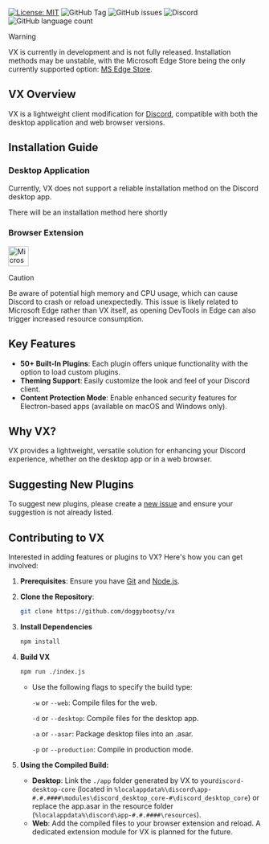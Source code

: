 [![License: MIT](https://img.shields.io/badge/License-MIT-red.svg)](https://opensource.org/licenses/MIT)
![GitHub Tag](https://img.shields.io/github/v/tag/doggybootsy/vx?sort=semver&logo=github&label=VX)
![GitHub issues](https://img.shields.io/github/issues/doggybootsy/vx)
![Discord](https://img.shields.io/discord/864267123694370836?logo=discord&label=Discord&link=https%3A%2F%2Fdiscord.gg%2FyYJA3qQE5F)
![GitHub language count](https://img.shields.io/github/languages/count/doggybootsy/vx)

> [!WARNING]
> VX is currently in development and is not fully released. Installation methods may be unstable, with the Microsoft Edge Store being the only currently supported option: [MS Edge Store](https://microsoftedge.microsoft.com/addons/detail/vx/cdjpfngmglnndcjclhdnmbhfkakbelig).

## VX Overview
VX is a lightweight client modification for [Discord](https://discord.com/), compatible with both the desktop application and web browser versions.

## Installation Guide
### Desktop Application
Currently, VX does not support a reliable installation method on the Discord desktop app. 

There will be an installation method here shortly

### Browser Extension
[<img src="https://edgestatic.azureedge.net/shared/cms/lrs1c69a1j/section-images/29bfeef37eef4ca3bcf962274c1c7766.png" width="40" alt="Microsoft Edge Logo" title="Install On Microsoft Edge">](https://microsoftedge.microsoft.com/addons/detail/vx/cdjpfngmglnndcjclhdnmbhfkakbelig)

> [!CAUTION]
> Be aware of potential high memory and CPU usage, which can cause Discord to crash or reload unexpectedly. This issue is likely related to Microsoft Edge rather than VX itself, as opening DevTools in Edge can also trigger increased resource consumption.

## Key Features
- **50+ Built-In Plugins**: Each plugin offers unique functionality with the option to load custom plugins.
- **Theming Support**: Easily customize the look and feel of your Discord client.
- **Content Protection Mode**: Enable enhanced security features for Electron-based apps (available on macOS and Windows only).

## Why VX?
VX provides a lightweight, versatile solution for enhancing your Discord experience, whether on the desktop app or in a web browser.

## Suggesting New Plugins
To suggest new plugins, please create a [new issue](https://github.com/doggybootsy/vx/issues/new?assignees=&labels=enhancement&projects=&template=plugin-request--%23name-.md&title=Plugin%20Request%20%5B%23name%5D) and ensure your suggestion is not already listed.

## Contributing to VX
Interested in adding features or plugins to VX? Here's how you can get involved:

1. **Prerequisites**: Ensure you have [Git](https://git-scm.com) and [Node.js](https://nodejs.org).
2. **Clone the Repository**:
   ```bash
   git clone https://github.com/doggybootsy/vx
   ```
3. **Install Dependencies**
    ```bash 
    npm install
    ```
4. **Build VX**
    ```bash
    npm run ./index.js
    ```
    - Use the following flags to specify the build type:

        `-w` or `--web`: Compile files for the web.

      `-d` or `--desktop`: Compile files for the desktop app.

      `-a` or `--asar`: Package desktop files into an .asar.

      `-p` or `--production`: Compile in production mode.

5. **Using the Compiled Build:**

   - **Desktop**: Link the `./app` folder generated by VX to your`discord-desktop-core` (located in `%localappdata%\discord\app-#.#.####\modules\discord_desktop_core-#\discord_desktop_core`) or replace the app.asar in the resource folder (`%localappdata%\discord\app-#.#.####\resources`).
   - **Web**: Add the compiled files to your browser extension and reload. A dedicated extension module for VX is planned for the future.
